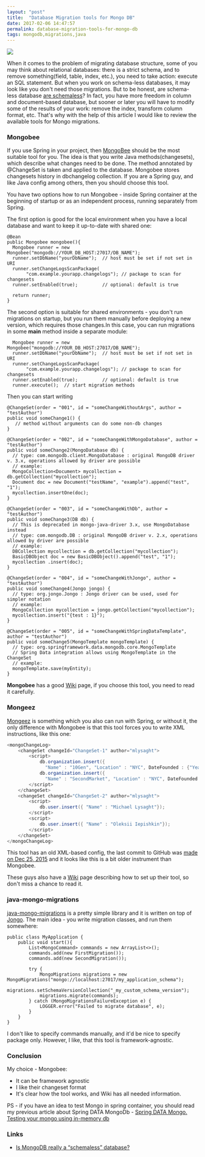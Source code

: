 ```yaml
---
layout: "post"
title:  "Database Migration tools for Mongo DB"
date: 2017-02-06 14:47:57
permalink: database-migration-tools-for-mongo-db
tags: mongodb,migrations,java
---
```



![](assets/images/MongoDB-Logo-5c3a7405a85675366beb3a5ec4c032348c390b3f142f5e6dddf1d78e2df5cb5c.png)

When it comes to the problem of migrating database structure, some of you may think about relational databases: there is a strict schema, and to remove something(field, table, index, etc.), you need to take action: execute an SQL statement. But when you work on schema-less databases, it may look like you don't need those migrations. But to be honest, are schema-less database [are schemaless](https://jaxenter.com/mongodb-schemaless-database-112878.html)? In fact, you have more freedom in column and document-based database, but sooner or later you will have to modify some of the results of your work: remove the index, transform column format, etc. That's why with the help of this article I would like to review the available tools for Mongo migrations.

### <a href="#mongobee" name="mongobee"><i class="fa fa-link anchor" aria-hidden="true"></i></a> Mongobee

If you use Spring in your project, then [MongoBee](https://github.com/mongobee/mongobee) should be the most suitable tool for you. The idea is that you write Java methods(changesets), which describe what changes need to be done. The method annotated by @ChangeSet is taken and applied to the database. Mongobee stores changesets history in dbchangelog collection. If you are a Spring guy, and like Java config among others, then you should choose this tool.

You have two options how to run Mongobee - inside Spring container at the beginning of startup or as an independent process, running separately from Spring. 

The first option is good for the local environment when you have a local database and want to keep it up-to-date with shared one:

```
@Bean
public Mongobee mongobee(){
  Mongobee runner = new Mongobee("mongodb://YOUR_DB_HOST:27017/DB_NAME");
  runner.setDbName("yourDbName");  // host must be set if not set in URI
  runner.setChangeLogsScanPackage(
       "com.example.yourapp.changelogs"); // package to scan for changesets
  runner.setEnabled(true);         // optional: default is true

  return runner;
}
```

The second option is suitable for shared environments - you don't run migrations on startup, but you run them manually before deploying a new version, which requires those changes.In this case, you can run migrations in some **main** method inside a separate module:
```
  Mongobee runner = new Mongobee("mongodb://YOUR_DB_HOST:27017/DB_NAME");
  runner.setDbName("yourDbName");  // host must be set if not set in URI
  runner.setChangeLogsScanPackage(
       "com.example.yourapp.changelogs"); // package to scan for changesets
  runner.setEnabled(true);         // optional: default is true
  runner.execute();  // start migration methods
```

Then you can start writing 
```
@ChangeSet(order = "001", id = "someChangeWithoutArgs", author = "testAuthor")
public void someChange1() {
   // method without arguments can do some non-db changes
}

@ChangeSet(order = "002", id = "someChangeWithMongoDatabase", author = "testAuthor")
public void someChange2(MongoDatabase db) {
  // type: com.mongodb.client.MongoDatabase : original MongoDB driver v. 3.x, operations allowed by driver are possible
  // example: 
  MongoCollection<Document> mycollection = db.getCollection("mycollection");
  Document doc = new Document("testName", "example").append("test", "1");
  mycollection.insertOne(doc);
}

@ChangeSet(order = "003", id = "someChangeWithDb", author = "testAuthor")
public void someChange3(DB db) {
  // This is deprecated in mongo-java-driver 3.x, use MongoDatabase instead
  // type: com.mongodb.DB : original MongoDB driver v. 2.x, operations allowed by driver are possible
  // example: 
  DBCollection mycollection = db.getCollection("mycollection");
  BasicDBObject doc = new BasicDBObject().append("test", "1");
  mycollection .insert(doc);
}

@ChangeSet(order = "004", id = "someChangeWithJongo", author = "testAuthor")
public void someChange4(Jongo jongo) {
  // type: org.jongo.Jongo : Jongo driver can be used, used for simpler notation
  // example:
  MongoCollection mycollection = jongo.getCollection("mycollection");
  mycollection.insert("{test : 1}");
}

@ChangeSet(order = "005", id = "someChangeWithSpringDataTemplate", author = "testAuthor")
public void someChange5(MongoTemplate mongoTemplate) {
  // type: org.springframework.data.mongodb.core.MongoTemplate
  // Spring Data integration allows using MongoTemplate in the ChangeSet
  // example:
  mongoTemplate.save(myEntity);
}
```

**Mongobee** has a good [Wiki](https://github.com/mongobee/mongobee/wiki/How-to-use-mongobee) page, if you choose this tool, you need to read it carefully.


### <a href="#mongeez" name="mongeez"><i class="fa fa-link anchor" aria-hidden="true"></i></a> Mongeez

[Mongeez](https://github.com/mongeez/mongeez) is something which you also can run with Spring, or without it, the only difference with Mongobee is that this tool forces you to write XML instructions, like this one:

```java
<mongoChangeLog>
    <changeSet changeId="ChangeSet-1" author="mlysaght">
        <script>
            db.organization.insert({
              "Name" : "10Gen", "Location" : "NYC", DateFounded : {"Year":2008, "Month":01, "day":01}});
            db.organization.insert({
              "Name" : "SecondMarket", "Location" : "NYC", DateFounded : {"Year":2004, "Month":5, "day":4}});
        </script>
    </changeSet>
    <changeSet changeId="ChangeSet-2" author="mlysaght">
        <script>
            db.user.insert({ "Name" : "Michael Lysaght"});
        </script>
        <script>
            db.user.insert({ "Name" : "Oleksii Iepishkin"});
        </script>
    </changeSet>
</mongoChangeLog>
```

This tool has an old XML-based config, the last commit to GitHub was [made on Dec 25, 2015](https://github.com/mongeez/mongeez/commit/7bceecaf99b0520d87d5baa690b0e498164a756c) and it looks like this is a bit older instrument than Mongobee.

These guys also have a [Wiki](https://github.com/mongeez/mongeez/wiki/How-to-use-mongeez) page describing how to set up their tool, so don't miss a chance to read it.

### <a href="#java-mongo-migrations" name="java-mongo-migrations"><i class="fa fa-link anchor" aria-hidden="true"></i></a> java-mongo-migrations
[java-mongo-migrations](https://github.com/ozwolf-software/java-mongo-migrations) is a pretty simple library and it is written on top of [Jongo](http://jongo.org/). The main idea - you write migration classes, and run them somewhere:

```
public class MyApplication {
    public void start(){
        List<MongoCommand> commands = new ArrayList<>();
        commands.add(new FirstMigration());
        commands.add(new SecondMigration());

        try {
            MongoMigrations migrations = new MongoMigrations("mongo://localhost:27017/my_application_schema");
            migrations.setSchemaVersionCollection("_my_custom_schema_version");
            migrations.migrate(commands);
        } catch (MongoMigrationsFailureException e) {
            LOGGER.error("Failed to migrate database", e);
        }
    }
}
```

I don't like to specify commands manually, and it'd be nice to specify package only. However, I like, that this tool is framework-agnostic.

### <a href="#conclusion" name="conclusion"><i class="fa fa-link anchor" aria-hidden="true"></i></a> Conclusion


My choice - Mongobee:

* It can be framework agnostic
* I like their changeset format
* It's clear how the tool works, and Wiki has all needed information.

PS - if you have an idea to test Mongo in spring container, you should read my previous article about Spring DATA MongoDb - [Spring DATA Mongo. Testing your mongo using in-memory db](https://ivanursul.com/spring-data-mongo-testing-using-in-memory-db/)

### <a href="#links" name="links"><i class="fa fa-link anchor" aria-hidden="true"></i></a> Links

* [Is MongoDB really a “schemaless” database?](https://jaxenter.com/mongodb-schemaless-database-112878.html)